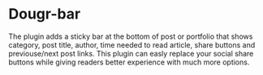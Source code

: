 # Dougr-bar
The plugin adds a sticky bar at the bottom of post or portfolio that shows category, post title, author, time needed to read article, share buttons and previouse/next post links. This plugin can easly replace your social share buttons while giving readers better experience with much more options.
